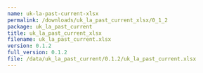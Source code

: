 ```yaml
---
name: uk-la-past-current-xlsx
permalink: /downloads/uk_la_past_current_xlsx/0_1_2
package: uk_la_past_current
title: uk_la_past_current_xlsx
filename: uk_la_past_current.xlsx
version: 0.1.2
full_version: 0.1.2
file: /data/uk_la_past_current/0.1.2/uk_la_past_current.xlsx
---
```

